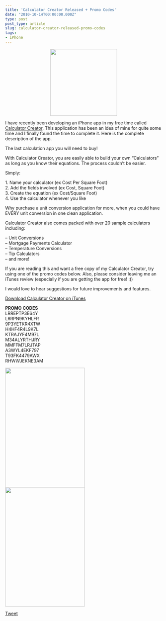 ```yaml
---
title: 'Calculator Creator Released + Promo Codes'
date: "2010-10-14T00:00:00.000Z"
type: post 
post_type: article
slug: calculator-creator-released-promo-codes
tags: 
- iPhone
---
```

<div>
  <p style="text-align: center;">
    <a href="http://brandontreb.com/wp-content/uploads/2010/10/icon512x512.png"><img class="size-full wp-image-972  aligncenter" title="icon512x512" src="http://brandontreb.com/wp-content/uploads/2010/10/icon512x512.png" alt="" width="215" height="215" /></a>
  </p>
  
  <p>
    <a href="http://brandontreb.com/wp-content/uploads/2010/10/icon512x512.png"></a>I have recently been developing an iPhone app in my free time called <a href="http://bit.ly/bkOfAT">Calculator Creator</a>. This application has been an idea of mine for quite some time and I finally found the time to complete it. Here is the complete description of the app.
  </p>
  
  <p>
    The last calculation app you will need to buy!
  </p>
  
  <p>
    With Calculator Creator, you are easily able to build your own &#8220;Calculators&#8221; as long as you know their equations. The process couldn&#8217;t be easier.
  </p>
  
  <p>
    Simply:
  </p>
  
  <p>
    1. Name your calculator (ex Cost Per Square Foot)<br /> 2. Add the fields involved (ex Cost, Square Foot)<br /> 3. Create the equation (ex Cost/Square Foot)<br /> 4. Use the calculator whenever you like
  </p>
  
  <p>
    Why purchase a unit conversion application for more, when you could have EVERY unit conversion in one clean application.
  </p>
  
  <p>
    Calculator Creator also comes packed with over 20 sample calculators including:
  </p>
  
  <p>
    &#8211; Unit Conversions<br /> &#8211; Mortgage Payments Calculator<br /> &#8211; Temperature Conversions<br /> &#8211; Tip Calculators<br /> &#8211; and more!
  </p>
  
  <p>
    If you are reading this and want a free copy of my Calculator Creator, try using one of the promo codes below. Also, please consider leaving me an iTunes review (especially if you are getting the app for free! :))
  </p>
  
  <p>
    I would love to hear suggestions for future improvements and features.
  </p>
  
  <p>
    <a href="http://bit.ly/bkOfAT">Download Calculator Creator on iTunes</a>
  </p>
  
  <p>
    <strong>PROMO CODES</strong><br /> LRREPTP3E64Y<br /> L6RPN9KYHLFR<br /> 9P3YETKR4XTW<br /> H4HF4R4L9K7L<br /> KTRAJYF4M97L<br /> M34ALYRTHJRY<br /> MMFFM7LRJTAP<br /> A3WYL4EKF797<br /> T93FK4479AWX<br /> RHWWJEKNE3AM
  </p>
  
  <p>
    <img class="alignleft" title="CC1" src="http://a1.phobos.apple.com/us/r30/Purple/82/17/27/mzl.gjkqowqp.320x480-75.jpg" alt="" width="256" height="384" /><img class="alignnone" title="CC2" src="http://a1.phobos.apple.com/us/r30/Purple/b8/c2/49/mzl.pbjsknpd.320x480-75.jpg" alt="" width="256" height="384" />
  </p>
</div>

<div style="">
  <a href="http://twitter.com/share" class="twitter-share-button" data-count="horizontal" data-text="Calculator Creator Released + Promo Codes" data-url="http://brandontreb.com/calculator-creator-released-promo-codes"  data-via="brandontreb" data-related="brandontreb:">Tweet</a>
</div>
